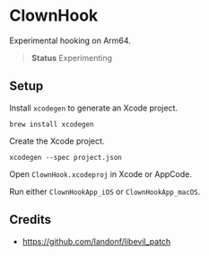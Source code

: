# ClownHook

Experimental hooking on Arm64.

> **Status** Experimenting 

## Setup

Install `xcodegen` to generate an Xcode project.

```
brew install xcodegen
```

Create the Xcode project.

```
xcodegen --spec project.json
```

Open `ClownHook.xcodeproj` in Xcode or AppCode.

Run either `ClownHookApp_iOS` or `ClownHookApp_macOS`.

## Credits

- https://github.com/landonf/libevil_patch